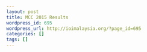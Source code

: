 ```yaml
---
layout: post
title: MCC 2015 Results
wordpress_id: 695
wordpress_url: http://ioimalaysia.org/?page_id=695
categories: []
tags: []
---
```


